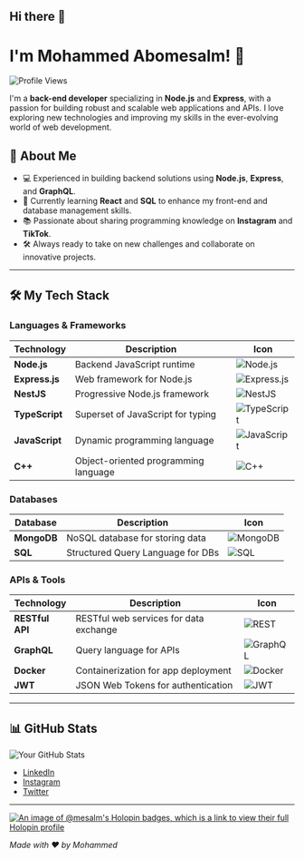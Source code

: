 ## Hi there 👋

# I'm Mohammed Abomesalm! 👋

![Profile Views](https://komarev.com/ghpvc/?username=yourusername&color=blue)

I'm a **back-end developer** specializing in **Node.js** and **Express**, with a passion for building robust and scalable web applications and APIs. I love exploring new technologies and improving my skills in the ever-evolving world of web development.

## 🚀 About Me
- 💻 Experienced in building backend solutions using **Node.js**, **Express**, and **GraphQL**.
- 🌱 Currently learning **React** and **SQL** to enhance my front-end and database management skills.
- 📚 Passionate about sharing programming knowledge on **Instagram** and **TikTok**.
- 🛠 Always ready to take on new challenges and collaborate on innovative projects.

---

## 🛠 My Tech Stack

### Languages & Frameworks
| Technology    | Description                           | Icon |
| ------------- | ------------------------------------- | ---- |
| **Node.js**   | Backend JavaScript runtime            | ![Node.js](https://img.shields.io/badge/Node.js-339933?style=for-the-badge&logo=nodedotjs&logoColor=white) |
| **Express.js**| Web framework for Node.js            | ![Express.js](https://img.shields.io/badge/Express.js-000000?style=for-the-badge&logo=express&logoColor=white) |
| **NestJS**    | Progressive Node.js framework        | ![NestJS](https://img.shields.io/badge/NestJS-E0234E?style=for-the-badge&logo=nestjs&logoColor=white) |
| **TypeScript**| Superset of JavaScript for typing     | ![TypeScript](https://img.shields.io/badge/TypeScript-007ACC?style=for-the-badge&logo=typescript&logoColor=white) |
| **JavaScript**| Dynamic programming language          | ![JavaScript](https://img.shields.io/badge/JavaScript-F7DF1E?style=for-the-badge&logo=javascript&logoColor=black) |
| **C++**       | Object-oriented programming language  | ![C++](https://img.shields.io/badge/C++-00599C?style=for-the-badge&logo=cplusplus&logoColor=white) |

### Databases
| Database      | Description                           | Icon |
| ------------- | ------------------------------------- | ---- |
| **MongoDB**   | NoSQL database for storing data      | ![MongoDB](https://img.shields.io/badge/MongoDB-47A248?style=for-the-badge&logo=mongodb&logoColor=white) |
| **SQL**       | Structured Query Language for DBs    | ![SQL](https://img.shields.io/badge/SQL-003B57?style=for-the-badge&logo=postgresql&logoColor=white) |

### APIs & Tools
| Technology    | Description                           | Icon |
| ------------- | ------------------------------------- | ---- |
| **RESTful API**| RESTful web services for data exchange| ![REST](https://img.shields.io/badge/REST-02569B?style=for-the-badge&logo=rest&logoColor=white) |
| **GraphQL**   | Query language for APIs              | ![GraphQL](https://img.shields.io/badge/GraphQL-E10098?style=for-the-badge&logo=graphql&logoColor=white) |
| **Docker**    | Containerization for app deployment   | ![Docker](https://img.shields.io/badge/Docker-2496ED?style=for-the-badge&logo=docker&logoColor=white) |
| **JWT**       | JSON Web Tokens for authentication    | ![JWT](https://img.shields.io/badge/JWT-000000?style=for-the-badge&logo=jsonwebtokens&logoColor=white) |

---

## 📊 GitHub Stats
![Your GitHub Stats](https://github-readme-stats.vercel.app/api?username=yourusername&show_icons=true&theme=radical)



- [LinkedIn](https://www.linkedin.com/in/mahamd-mesalm?utm_source=share&utm_campaign=share_via&utm_content=profile&utm_medium=android_app/)
- [Instagram](https://www.instagram.com/mesalm_code?utm_source=qr&igsh=aW5pYWM3YnhwMmUw)
- [Twitter](https://x.com/MahamdMesalm?t=p3i67rroP5Wl9hEVPR-vog&s=08)

---
[![An image of @mesalm's Holopin badges, which is a link to view their full Holopin profile](https://holopin.me/mesalm)](https://holopin.io/@mesalm)

_Made with ❤️ by Mohammed_

